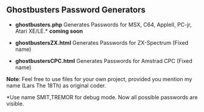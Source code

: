 Ghostbusters Password Generators
-
- **ghostbusters.php**
Generates Passwords for MSX, C64, AppleII, PC-jr, Atari XE/LE.* **coming soon**

- **ghostbustersZX.html**
Generates Passwords for ZX-Spectrum (Fixed name)

- **ghostbustersCPC.html**
Generates Passwords for Amstrad CPC (Fixed name)

**Note**:
Feel free to use files for your own project, provided you mention my name (Lars The 18Th) as original coder.  
  

 *Use name SMIT,TREMOR for debug mode. Now all possible passwords are visible.
